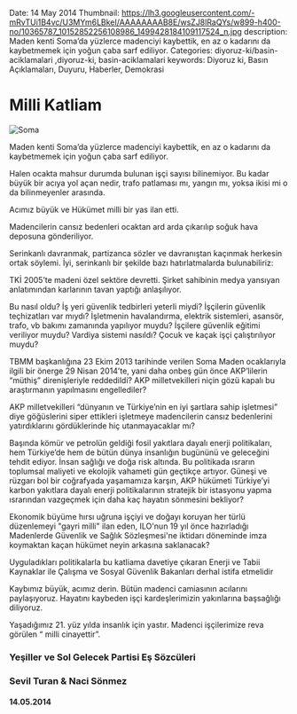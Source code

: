 Date: 14 May 2014
Thumbnail: https://lh3.googleusercontent.com/-mRvTUi1B4vc/U3MYm6LBkeI/AAAAAAAAB8E/wsZJ8lRaQYs/w899-h400-no/10365787_10152852256108986_1499428184109117524_n.jpg
description: Maden kenti Soma’da yüzlerce madenciyi kaybettik, en az o kadarını da kaybetmemek için yoğun çaba sarf ediliyor.
Categories: diyoruz-ki/basin-aciklamalari ,diyoruz-ki, basin-aciklamalari
keywords: Diyoruz ki, Basın Açıklamaları, Duyuru, Haberler, Demokrasi

# Milli Katliam

![Soma](https://lh3.googleusercontent.com/-mRvTUi1B4vc/U3MYm6LBkeI/AAAAAAAAB8E/wsZJ8lRaQYs/w899-h400-no/10365787_10152852256108986_1499428184109117524_n.jpg)

Maden kenti Soma’da yüzlerce madenciyi kaybettik, en az o kadarını da kaybetmemek için yoğun çaba sarf ediliyor.

Halen ocakta mahsur durumda bulunan işçi sayısı bilinemiyor. Bu kadar büyük bir acıya yol açan nedir, trafo patlaması mı, yangın mı, yoksa ikisi mi o da bilinmeyenler arasında.

Acımız büyük ve Hükümet milli bir yas ilan etti.

Madencilerin cansız bedenleri ocaktan ard arda çıkarılıp soğuk hava deposuna gönderiliyor.

Serinkanlı davranmak, partizanca sözler ve davranıştan kaçınmak herkesin ortak söylemi. İyi, serinkanlı bir şekilde bazı hatırlatmalarda bulunabiliriz:

TKİ 2005’te madeni özel sektöre devretti. Şirket sahibinin medya yansıyan anlatımından karlarının tavan yaptığı anlaşılıyor.

Bu nasıl oldu? İş yeri güvenlik tedbirleri yeterli miydi? İşçilerin güvenlik teçhizatları var mıydı? İşletmenin havalandırma, elektrik sistemleri, asansör, trafo, vb bakımı zamanında yapılıyor muydu? İşçilere güvenlik eğitimi veriliyor muydu? Vardiya sistemi nasıldı? Çocuk ve kaçak işçi çalıştırılıyor muydu?

TBMM başkanlığına 23 Ekim 2013 tarihinde verilen Soma Maden ocaklarıyla ilgili bir önerge 29 Nisan 2014’te, yani daha onbeş gün önce AKP’lilerin “müthiş” direnişleriyle reddedildi?  AKP milletvekilleri niçin gözü kapalı bu araştırmanın yapılmasını engellediler?

AKP milletvekilleri “dünyanın ve Türkiye’nin en iyi şartlara sahip işletmesi” diye göğüslerini siper ettikleri işletmeye madencilerin cansız bedenlerini yatırdıklarını gördüklerinde hiç utanmayacaklar mı? 

Başında kömür ve petrolün geldiği fosil yakıtlara dayalı enerji politikaları, hem Türkiye’de hem de bütün dünya insanlığın bugününü ve geleceğini tehdit ediyor.  İnsan sağlığı ve doğa risk altında. Bu politikada ısrarın toplumsal maliyeti ve ekolojik vahameti gün geçtikçe artıyor. Güneşi ve rüzgarı bol bir coğrafyada yaşamamıza karşın, AKP hükümeti Türkiye’yi karbon yakıtlara dayalı enerji politikalarının stratejik bir istasyonu yapma ısrarından vazgeçmek için daha kaç hayatın sönmesini bekliyor? 

Ekonomik büyüme hırsı uğruna işçiyi ve doğayı koruyan her türlü düzenlemeyi "gayri milli" ilan eden, ILO'nun 19 yıl önce hazırladığı Madenlerde Güvenlik ve Sağlık Sözleşmesi'ne iktidarı döneminde imza koymaktan kaçan hükümet neyin arkasına saklanacak?

Uyguladıkları politikalarla bu katliama davetiye çıkaran Enerji ve Tabii Kaynaklar ile Çalışma ve Sosyal Güvenlik Bakanları derhal istifa etmelidir 

Kaybımız büyük, acımız derin. Bütün madenci camiasının acılarını paylaşıyoruz. Hayatını kaybeden işçi kardeşlerimizin yakınlarına başsağlığı diliyoruz.

Yaşadığımız 21. yüz yılda insanlık için yastır. Madenci işçilerimize reva görülen “ milli cinayettir”.



### Yeşiller ve Sol Gelecek Partisi Eş Sözcüleri
### Sevil Turan & Naci Sönmez

#### 14.05.2014
